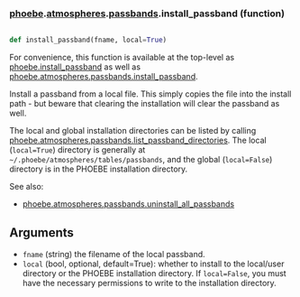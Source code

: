 ### [phoebe](phoebe.md).[atmospheres](phoebe.atmospheres.md).[passbands](phoebe.atmospheres.passbands.md).install_passband (function)


```py

def install_passband(fname, local=True)

```



For convenience, this function is available at the top-level as
[phoebe.install_passband](phoebe.install_passband.md) as well as
[phoebe.atmospheres.passbands.install_passband](phoebe.atmospheres.passbands.install_passband.md).

Install a passband from a local file.  This simply copies the file into the
install path - but beware that clearing the installation will clear the
passband as well.

The local and global installation directories can be listed by calling
[phoebe.atmospheres.passbands.list_passband_directories](phoebe.atmospheres.passbands.list_passband_directories.md).  The local
(`local=True`) directory is generally at
`~/.phoebe/atmospheres/tables/passbands`, and the global (`local=False`)
directory is in the PHOEBE installation directory.

See also:
* [phoebe.atmospheres.passbands.uninstall_all_passbands](phoebe.atmospheres.passbands.uninstall_all_passbands.md)

Arguments
----------
* `fname` (string) the filename of the local passband.
* `local` (bool, optional, default=True): whether to install to the local/user
    directory or the PHOEBE installation directory.  If `local=False`, you
    must have the necessary permissions to write to the installation
    directory.


